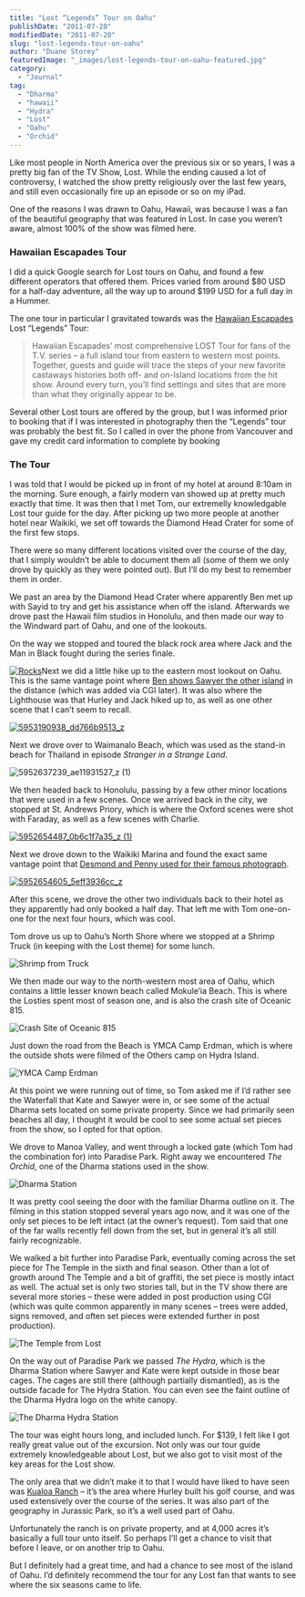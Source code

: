 ```yaml
---
title: "Lost “Legends” Tour on Oahu"
publishDate: "2011-07-20"
modifiedDate: "2011-07-20"
slug: "lost-legends-tour-on-oahu"
author: "Duane Storey"
featuredImage: "_images/lost-legends-tour-on-oahu-featured.jpg"
category:
  - "Journal"
tag:
  - "Dharma"
  - "hawaii"
  - "Hydra"
  - "Lost"
  - "Oahu"
  - "Orchid"
---
```


Like most people in North America over the previous six or so years, I was a pretty big fan of the TV Show, Lost. While the ending caused a lot of controversy, I watched the show pretty religiously over the last few years, and still even occasionally fire up an episode or so on my iPad.

One of the reasons I was drawn to Oahu, Hawaii, was because I was a fan of the beautiful geography that was featured in Lost. In case you weren’t aware, almost 100% of the show was filmed here.

### Hawaiian Escapades Tour

I did a quick Google search for Lost tours on Oahu, and found a few different operators that offered them. Prices varied from around $80 USD for a half-day adventure, all the way up to around $199 USD for a full day in a Hummer.

The one tour in particular I gravitated towards was the [Hawaiian Escapades](http://www.hawaiianescapades.com/tours/lost_tours/lost_legends.php) Lost “Legends” Tour:

> Hawaiian Escapades’ most comprehensive LOST Tour for fans of the T.V. series – a full island tour from eastern to western most points. Together, guests and guide will trace the steps of your new favorite castaways histories both off- and on-Island locations from the hit show. Around every turn, you’ll find settings and sites that are more than what they originally appear to be.

Several other Lost tours are offered by the group, but I was informed prior to booking that if I was interested in photography then the “Legends” tour was probably the best fit. So I called in over the phone from Vancouver and gave my credit card information to complete by booking

### The Tour

I was told that I would be picked up in front of my hotel at around 8:10am in the morning. Sure enough, a fairly modern van showed up at pretty much exactly that time. It was then that I met Tom, our extremelly knowledgable Lost tour guide for the day. After picking up two more people at another hotel near Waikiki, we set off towards the Diamond Head Crater for some of the first few stops.

There were so many different locations visited over the course of the day, that I simply wouldn’t be able to document them all (some of them we only drove by quickly as they were pointed out). But I’ll do my best to remember them in order.

We past an area by the Diamond Head Crater where apparently Ben met up with Sayid to try and get his assistance when off the island. Afterwards we drove past the Hawaii film studios in Honolulu, and then made our way to the Windward part of Oahu, and one of the lookouts.

On the way we stopped and toured the black rock area where Jack and the Man in Black fought during the series finale.

[![](_images/lost-legends-tour-on-oahu-1.jpg "Rocks")](http://themigratorynerd.com/2011/lost-legends-tour-on-oahu/5953160268_f35c393c2b_z/)Next we did a little hike up to the eastern most lookout on Oahu. This is the same vantage point where [Ben shows Sawyer the other island](http://images4.wikia.nocookie.net/__cb20100501070636/lostpedia/images/thumb/9/97/3X04yourisland.jpg/671px-3X04yourisland.jpg) in the distance (which was added via CGI later). It was also where the Lighthouse was that Hurley and Jack hiked up to, as well as one other scene that I can’t seem to recall.

[![](_images/lost-legends-tour-on-oahu-2.jpg "5953190938_dd766b9513_z")](_images/lost-legends-tour-on-oahu-2.jpg)

Next we drove over to Waimanalo Beach, which was used as the stand-in beach for Thailand in episode *Stranger in a Strange Land*.

![](_images/lost-legends-tour-on-oahu-3.jpg "5952637239_ae11931527_z (1)")

We then headed back to Honolulu, passing by a few other minor locations that were used in a few scenes. Once we arrived back in the city, we stopped at St. Andrews Priory, which is where the Oxford scenes were shot with Faraday, as well as a few scenes with Charlie.

[![](_images/lost-legends-tour-on-oahu-4.jpg "5952654487_0b6c1f7a35_z (1)")](http://themigratorynerd.com/2011/lost-legends-tour-on-oahu/5952654487_0b6c1f7a35_z-1/)

Next we drove down to the Waikiki Marina and found the exact same vantage point that [Desmond and Penny used for their famous photograph](http://www.migratorynerd.com/wordpress/wp-content/uploads/2011/07/desmond.jpg).

[![](_images/lost-legends-tour-on-oahu-5.jpg "5952654605_5eff3936cc_z")](_images/lost-legends-tour-on-oahu-5.jpg)

After this scene, we drove the other two individuals back to their hotel as they apparently had only booked a half day. That left me with Tom one-on-one for the next four hours, which was cool.

Tom drove us up to Oahu’s North Shore where we stopped at a Shrimp Truck (in keeping with the Lost theme) for some lunch.

![](_images/lost-legends-tour-on-oahu-6.jpg "Shrimp from Truck")

We then made our way to the north-western most area of Oahu, which contains a little lesser known beach called Mokule’ia Beach. This is where the Losties spent most of season one, and is also the crash site of Oceanic 815.

![](_images/lost-legends-tour-on-oahu-7.jpg "Crash Site of Oceanic 815")

Just down the road from the Beach is YMCA Camp Erdman, which is where the outside shots were filmed of the Others camp on Hydra Island.

![](_images/lost-legends-tour-on-oahu-8.jpg "YMCA Camp Erdman")

At this point we were running out of time, so Tom asked me if I’d rather see the Waterfall that Kate and Sawyer were in, or see some of the actual Dharma sets located on some private property. Since we had primarily seen beaches all day, I thought it would be cool to see some actual set pieces from the show, so I opted for that option.

We drove to Manoa Valley, and went through a locked gate (which Tom had the combination for) into Paradise Park. Right away we encountered *The Orchid*, one of the Dharma stations used in the show.

![](_images/lost-legends-tour-on-oahu-9.jpg "Dharma Station ")

It was pretty cool seeing the door with the familiar Dharma outline on it. The filming in this station stopped several years ago now, and it was one of the only set pieces to be left intact (at the owner’s request). Tom said that one of the far walls recently fell down from the set, but in general it’s all still fairly recognizable.

We walked a bit further into Paradise Park, eventually coming across the set piece for The Temple in the sixth and final season. Other than a lot of growth around The Temple and a bit of graffiti, the set piece is mostly intact as well. The actual set is only two stories tall, but in the TV show there are several more stories – these were added in post production using CGI (which was quite common apparently in many scenes – trees were added, signs removed, and often set pieces were extended further in post production).

![](_images/lost-legends-tour-on-oahu-10.jpg "The Temple from Lost")

On the way out of Paradise Park we passed *The Hydra*, which is the Dharma Station where Sawyer and Kate were kept outside in those bear cages. The cages are still there (although partially dismantled), as is the outside facade for The Hydra Station. You can even see the faint outline of the Dharma Hydra logo on the white canopy.

![](_images/lost-legends-tour-on-oahu-11.jpg "The Dharma Hydra Station")

The tour was eight hours long, and included lunch. For $139, I felt like I got really great value out of the excursion. Not only was our tour guide extremely knowledgeable about Lost, but we also got to visit most of the key areas for the Lost show.

The only area that we didn’t make it to that I would have liked to have seen was [Kualoa Ranch](http://www.kualoa.com/) – it’s the area where Hurley built his golf course, and was used extensively over the course of the series. It was also part of the geography in Jurassic Park, so it’s a well used part of Oahu.

Unfortunately the ranch is on private property, and at 4,000 acres it’s basically a full tour unto itself. So perhaps I’ll get a chance to visit that before I leave, or on another trip to Oahu.

But I definitely had a great time, and had a chance to see most of the island of Oahu. I’d definitely recommend the tour for any Lost fan that wants to see where the six seasons came to life.